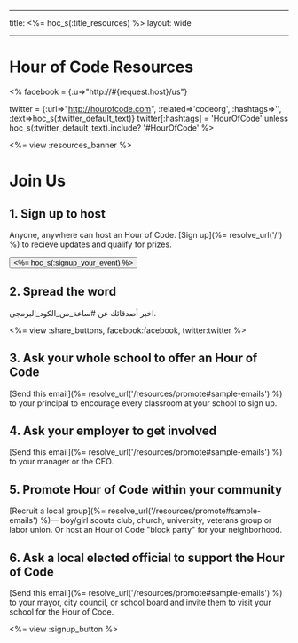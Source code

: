 * * *

title: <%= hoc_s(:title_resources) %> layout: wide

* * *

# Hour of Code Resources

<% facebook = {:u=>"http://#{request.host}/us"}

twitter = {:url=>"http://hourofcode.com", :related=>'codeorg', :hashtags=>'', :text=>hoc_s(:twitter_default_text)} twitter[:hashtags] = 'HourOfCode' unless hoc_s(:twitter_default_text).include? '#HourOfCode' %>

<%= view :resources_banner %>

# Join Us

## 1. Sign up to host

Anyone, anywhere can host an Hour of Code. [Sign up](%= resolve_url('/') %) to recieve updates and qualify for prizes.   


[<button><%= hoc_s(:signup_your_event) %></button>](<%= resolve_url('/') %>)

## 2. Spread the word

اخبر أصدقائك عن #ساعة_من_الكود_البرمجي.

<%= view :share_buttons, facebook:facebook, twitter:twitter %>

## 3. Ask your whole school to offer an Hour of Code

[Send this email](%= resolve_url('/resources/promote#sample-emails') %) to your principal to encourage every classroom at your school to sign up.

## 4. Ask your employer to get involved

[Send this email](%= resolve_url('/resources/promote#sample-emails') %) to your manager or the CEO.

## 5. Promote Hour of Code within your community

[Recruit a local group](%= resolve_url('/resources/promote#sample-emails') %)— boy/girl scouts club, church, university, veterans group or labor union. Or host an Hour of Code "block party" for your neighborhood.

## 6. Ask a local elected official to support the Hour of Code

[Send this email](%= resolve_url('/resources/promote#sample-emails') %) to your mayor, city council, or school board and invite them to visit your school for the Hour of Code.

<%= view :signup_button %>